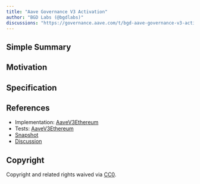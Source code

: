 ```yaml
---
title: "Aave Governance V3 Activation"
author: "BGD Labs (@bgdlabs)"
discussions: "https://governance.aave.com/t/bgd-aave-governance-v3-activation-plan/14993/10"
---
```


## Simple Summary

## Motivation

## Specification

## References

- Implementation: [AaveV3Ethereum]()
- Tests: [AaveV3Ethereum]()
- [Snapshot](TODO)
- [Discussion](https://governance.aave.com/t/bgd-aave-governance-v3-activation-plan/14993/10)

## Copyright

Copyright and related rights waived via [CC0](https://creativecommons.org/publicdomain/zero/1.0/).
